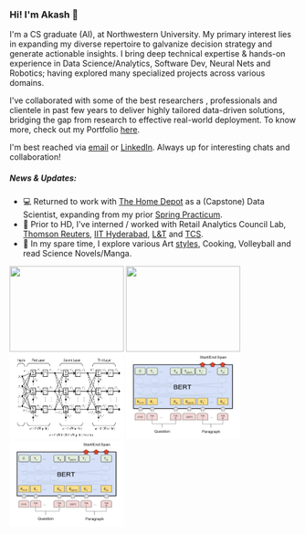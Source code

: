 ### Hi! I'm Akash 👋

I'm a CS graduate (AI), at Northwestern University. My primary interest lies in expanding my diverse repertoire to galvanize decision strategy and generate actionable insights. I bring deep technical expertise & hands-on experience in Data Science/Analytics, Software Dev, Neural Nets and Robotics; having explored many specialized projects across various domains. 

I've collaborated with some of the best researchers , professionals and clientele in past few years to deliver highly tailored data-driven solutions, bridging the gap from research to effective real-world deployment. To know more, check out my Portfolio [here](https://github.com/gvsakash/gvsakash/blob/master/projects.md).

I'm best reached via [email](mail-to:gvsakash@u.northwestern.edu) or [LinkedIn](https://linkedin.com/in/gvsakash). Always up for interesting chats and collaboration!

##### News & Updates: 
* 💻 Returned to work with [The Home Depot](https://corporate.homedepot.com) as a (Capstone) Data Scientist, expanding from my prior [Spring Practicum](https://github.com/gvsakash/thd-pract). 
* 🏢 Prior to HD, I've interned / worked with Retail Analytics Council Lab, [Thomson Reuters](), [IIT Hyderabad](), [L&T]() and [TCS]().
* 🏐 In my spare time, I explore various Art [styles](https://www.instagram.com/gvsakash), Cooking, Volleyball and read Science Novels/Manga.  
 
[<img src="https://github.com/gvsakash/gvsakash/blob/master/img/gan.png" height="150" width="200">](https://github.com/gvsakash/cyc-gan)
[<img src="https://github.com/gvsakash/gvsakash/blob/master/img/auto.gif" height="150" width="200">](https://github.com/gvsakash/auto)
[<img src="https://github.com/gvsakash/gvsakash/blob/master/img/iit.jpg" height="150" width="200">](https://github.com/gvsakash/ann-design)
[<img src="https://github.com/gvsakash/gvsakash/blob/master/img/bert.png" height="150" width="200">](https://github.com/gvsakash/nlp)
[<img src="https://github.com/gvsakash/gvsakash/blob/master/img/bert.png" height="150" width="200">](https://github.com/gvsakash/cyc-gan)

<!--
**gvsakash/gvsakash** is a ✨ _special_ ✨ repository because its `README.md` (this file) appears on your GitHub profile.
[![My github stats](https://github-readme-stats.vercel.app/api?username=gvsakash)](https://github.com/gvsakash/github-readme-stats)
!-->
